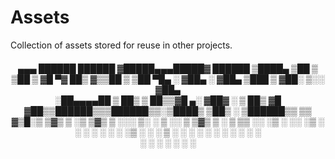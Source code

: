 # Assets
Collection of assets stored for reuse in other projects.

<h4 align="center">

   ▄▄▄        ██████   ██████ ▓█████▄▄▄█████▓  ██████ 
  ▒████▄    ▒██    ▒ ▒██    ▒ ▓█   ▀▓  ██▒ ▓▒▒██    ▒ 
  ▒██  ▀█▄  ░ ▓██▄   ░ ▓██▄   ▒███  ▒ ▓██░ ▒░░ ▓██▄   
  ░██▄▄▄▄██   ▒   ██▒  ▒   ██▒▒▓█  ▄░ ▓██▓ ░   ▒   ██▒
   ▓█   ▓██▒▒██████▒▒▒██████▒▒░▒████▒ ▒██▒ ░ ▒██████▒▒
   ▒▒   ▓▒█░▒ ▒▓▒ ▒ ░▒ ▒▓▒ ▒ ░░░ ▒░ ░ ▒ ░░   ▒ ▒▓▒ ▒ ░
    ▒   ▒▒ ░░ ░▒  ░ ░░ ░▒  ░ ░ ░ ░  ░   ░    ░ ░▒  ░ ░
    ░   ▒   ░  ░  ░  ░  ░  ░     ░    ░      ░  ░  ░  
        ░  ░      ░        ░     ░  ░              ░  


</h4>

